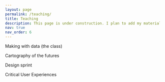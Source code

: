 ```yaml
---
layout: page
permalink: /teaching/
title: Teaching
description: This page is under construction. I plan to add my materials for courses you taught. Replace this text with your description.
nav: true
nav_order: 6
---
```


Making with data (the class)

Cartography of the futures

Design sprint 

Critical User Experiences
